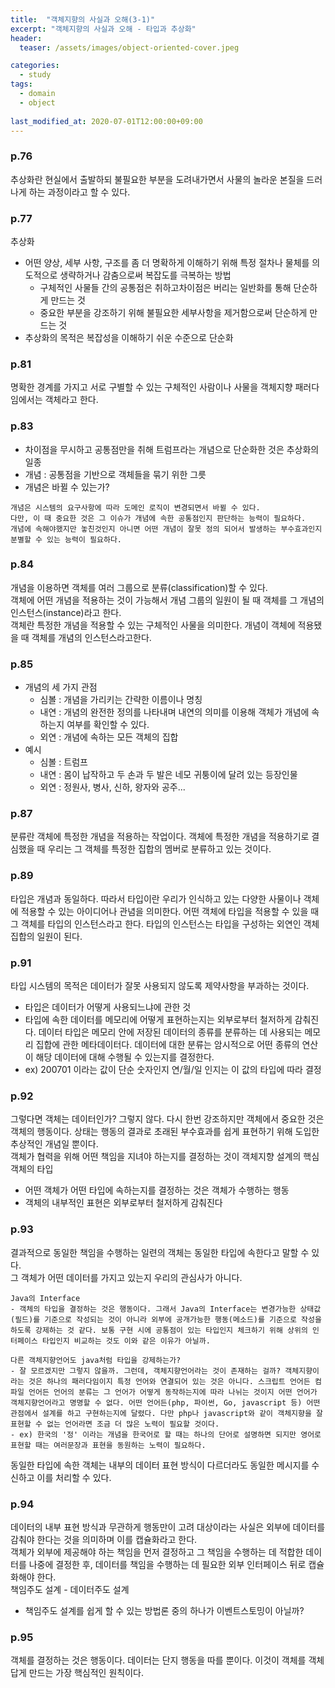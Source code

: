```yaml
---
title:  "객체지향의 사실과 오해(3-1)"
excerpt: "객체지향의 사실과 오해 - 타입과 추상화"
header:
  teaser: /assets/images/object-oriented-cover.jpeg

categories:
  - study
tags:
  - domain
  - object
  
last_modified_at: 2020-07-01T12:00:00+09:00
---
```

### p.76
추상화란 현실에서 출발하되 불필요한 부분을 도려내가면서 사물의 놀라운 본질을 드러나게 하는 과정이라고 할 수 있다.


### p.77
추상화
- 어떤 양상, 세부 사항, 구조를 좀 더 명확하게 이해하기 위해 특정 절차나 물체를 의도적으로 생략하거나 감춤으로써 복잡도를 극복하는 방법
    - 구체적인 사물들 간의 공통점은 취하고차이점은 버리는 일반화를 통해 단순하게 만드는 것
    - 중요한 부분을 강조하기 위해 불필요한 세부사항을 제거함으로써 단순하게 만드는 것
- 추상화의 목적은 복잡성을 이해하기 쉬운 수준으로 단순화


### p.81
명확한 경계를 가지고 서로 구별할 수 있는 구체적인 사람이나 사물을 객체지향 패러다임에서는 객체라고 한다.


### p.83
- 차이점을 무시하고 공통점만을 취해 트럼프라는 개념으로 단순화한 것은 추상화의 일종  
- 개념 : 공통점을 기반으로 객체들을 묶기 위한 그릇  
- 개념은 바뀔 수 있는가?
```
개념은 시스템의 요구사항에 따라 도메인 로직이 변경되면서 바뀔 수 있다.  
다만, 이 때 중요한 것은 그 이슈가 개념에 속한 공통점인지 판단하는 능력이 필요하다.  
개념에 속해야했지만 놓친것인지 아니면 어떤 개념이 잘못 정의 되어서 발생하는 부수효과인지 분별할 수 있는 능력이 필요하다.
```


### p.84
개념을 이용하면 객체를 여러 그룹으로 분류(classification)할 수 있다.  
객체에 어떤 개념을 적용하는 것이 가능해서 개념 그룹의 일원이 될 때 객체를 그 개념의 인스턴스(instance)라고 한다.  
객체란 특정한 개념을 적용할 수 있는 구체적인 사물을 의미한다. 개념이 객체에 적용됐을 때 객체를 개념의 인스턴스라고한다.

  
### p.85
- 개념의 세 가지 관점
    - 심볼 : 개념을 가리키는 간략한 이름이나 명칭
    - 내연 : 개념의 완전한 정의를 나타내며 내연의 의미를 이용해 객체가 개념에 속하는지 여부를 확인할 수 있다.
    - 외연 : 개념에 속하는 모든 객체의 집합  
- 예시
    - 심볼 : 트럼프
    - 내연 : 몸이 납작하고 두 손과 두 발은 네모 귀퉁이에 달려 있는 등장인물
    - 외연 : 정원사, 병사, 신하, 왕자와 공주...


### p.87
분류란 객체에 특정한 개념을 적용하는 작업이다. 객체에 특정한 개념을 적용하기로 결심했을 때 우리는 그 객체를 특정한 집합의 멤버로 분류하고 있는 것이다.


### p.89
타입은 개념과 동일하다. 따라서 타입이란 우리가 인식하고 있는 다양한 사물이나 객체에 적용할 수 있는 아이디어나 관념을 의미한다. 어떤 객체에 타입을 적용할 수 있을 때 그 객체를 타입의 인스턴스라고 한다. 타입의 인스턴스는 타입을 구성하는 외연인 객체 집합의 일원이 된다.


### p.91
타입 시스템의 목적은 데이터가 잘못 사용되지 않도록 제약사항을 부과하는 것이다.
- 타입은 데이터가 어떻게 사용되느냐에 관한 것
- 타입에 속한 데이터를 메모리에 어떻게 표현하는지는 외부로부터 철저하게 감춰진다.
데이터 타입은 메모리 안에 저장된 데이터의 종류를 분류하는 데 사용되는 메모리 집합에 관한 메타데이터다. 데이터에 대한 분류는 암시적으로 어떤 종류의 연산이 해당 데이터에 대해 수행될 수 있는지를 결정한다.
- ex) 200701 이라는 값이 단순 숫자인지 연/월/일 인지는 이 값의 타입에 따라 결정


### p.92
그렇다면 객체는 데이터인가? 그렇지 않다. 다시 한번 강조하지만 객체에서 중요한 것은 객체의 행동이다. 상태는 행동의 결과로 초래된 부수효과를 쉽게 표현하기 위해 도입한 추상적인 개념일 뿐이다.  
객체가 협력을 위해 어떤 책임을 지녀야 하는지를 결정하는 것이 객체지향 설계의 핵심    
객체의 타입
- 어떤 객체가 어떤 타입에 속하는지를 결정하는 것은 객체가 수행하는 행동
- 객체의 내부적인 표현은 외부로부터 철저하게 감춰진다


### p.93
결과적으로 동일한 책임을 수행하는 일련의 객체는 동일한 타입에 속한다고 말할 수 있다.  
그 객체가 어떤 데이터를 가지고 있는지 우리의 관심사가 아니다.
```
Java의 Interface
- 객체의 타입을 결정하는 것은 행동이다. 그래서 Java의 Interface는 변경가능한 상태값(필드)를 기준으로 작성되는 것이 아니라 외부에 공개가능한 행동(메소드)를 기준으로 작성을 하도록 강제하는 것 같다. 보통 구현 시에 공통점이 있는 타입인지 체크하기 위해 상위의 인터페이스 타입인지 비교하는 것도 이와 같은 이유가 아닐까.

다른 객체지향언어도 java처럼 타입을 강제하는가?
- 잘 모르겠지만 그렇지 않을까. 그런데, 객체지향언어라는 것이 존재하는 걸까? 객체지향이라는 것은 하나의 패러다임이지 특정 언어와 연결되어 있는 것은 아니다. 스크립트 언어든 컴파일 언어든 언어의 분류는 그 언어가 어떻게 동작하는지에 따라 나뉘는 것이지 어떤 언어가 객체지향언어라고 명명할 수 없다. 어떤 언어든(php, 파이썬, Go, javascript 등) 어떤 관점에서 설계를 하고 구현하는지에 달렸다. 다만 php나 javascript와 같이 객체지향을 잘 표현할 수 없는 언어라면 조금 더 많은 노력이 필요할 것이다.
- ex) 한국의 '정' 이라는 개념을 한국어로 할 때는 하나의 단어로 설명하면 되지만 영어로 표현할 때는 여러문장과 표현을 동원하는 노력이 필요하다.
```
동일한 타입에 속한 객체는 내부의 데이터 표현 방식이 다르더라도 동일한 메시지를 수신하고 이를 처리할 수 있다.


### p.94
데이터의 내부 표현 방식과 무관하게 행동만이 고려 대상이라는 사실은 외부에 데이터를 감춰야 한다는 것을 의미하며 이를 캡슐화라고 한다.  
객체가 외부에 제공해야 하는 책임을 먼저 결정하고 그 책임을 수행하는 데 적합한 데이터를 나중에 결정한 후, 데이터를 책임을 수행하는 데 필요한 외부 인터페이스 뒤로 캡슐화해야 한다.  
책임주도 설계 - 데이터주도 설계  
- 책임주도 설계를 쉽게 할 수 있는 방법론 중의 하나가 이벤트스토밍이 아닐까?

### p.95
객체를 결정하는 것은 행동이다. 데이터는 단지 행동을 따를 뿐이다. 이것이 객체를 객체답게 만드는 가장 핵심적인 원칙이다.
